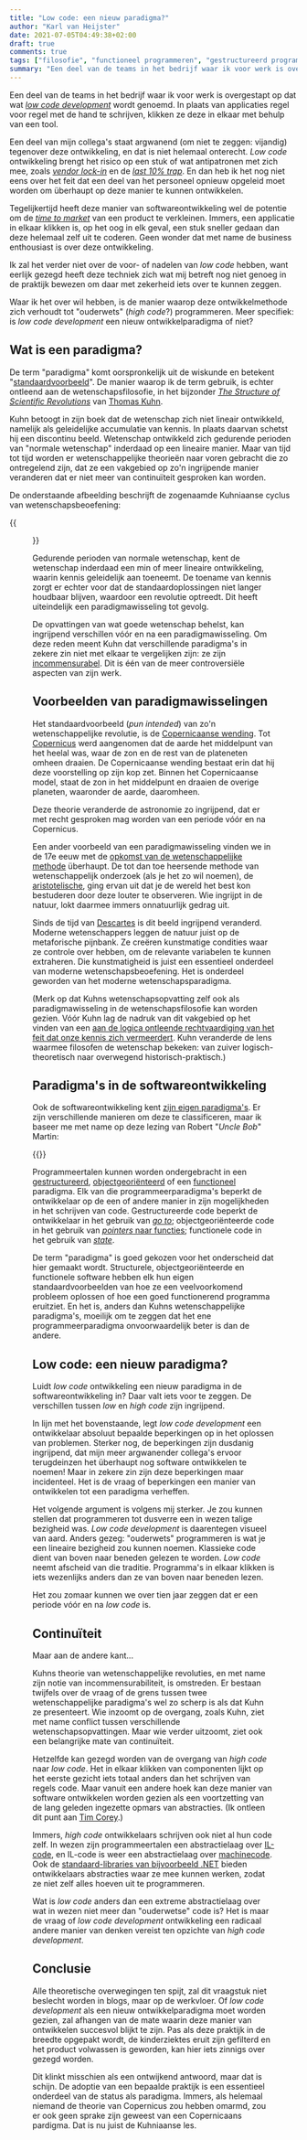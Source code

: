 ```yaml
---
title: "Low code: een nieuw paradigma?"
author: "Karl van Heijster"
date: 2021-07-05T04:49:38+02:00
draft: true
comments: true
tags: ["filosofie", "functioneel programmeren", "gestructureerd programmeren", "low code development", "objectgeoriënteerd programmeren", "paradigma's"]
summary: "Een deel van de teams in het bedrijf waar ik voor werk is overgestapt op dat wat *low code development* wordt genoemd. In plaats van applicaties regel voor regel met de hand te schrijven, klikken ze deze in elkaar met behulp van een tool. Hoe verhoudt deze ontwikkelmethode zich tot \"ouderwets\" programmeren? Luidt *low code* een nieuw ontwikkelparadigma in?"
---
```


Een deel van de teams in het bedrijf waar ik voor werk is overgestapt op dat wat [*low code development*](https://en.wikipedia.org/wiki/Low-code_development_platform) wordt genoemd. In plaats van applicaties regel voor regel met de hand te schrijven, klikken ze deze in elkaar met behulp van een tool.


Een deel van mijn collega's staat argwanend (om niet te zeggen: vijandig) tegenover deze ontwikkeling, en dat is niet helemaal onterecht. *Low code* ontwikkeling brengt het risico op een stuk of wat antipatronen met zich mee, zoals [*vendor lock-in*](https://en.wikipedia.org/wiki/Vendor_lock-in) en de [*last 10% trap*](https://www.oreilly.com/library/view/evolutionary-architecture-fundamentals/9781492027089/video319438.html). En dan heb ik het nog niet eens over het feit dat een deel van het personeel opnieuw opgeleid moet worden om überhaupt op deze manier te kunnen ontwikkelen.


Tegelijkertijd heeft deze manier van softwareontwikkeling wel de potentie om de [*time to market*](https://en.wikipedia.org/wiki/Time_to_market) van een product te verkleinen. Immers, een applicatie in elkaar klikken is, op het oog in elk geval, een stuk sneller gedaan dan deze helemaal zelf uit te coderen. Geen wonder dat met name de business enthousiast is over deze ontwikkeling.


Ik zal het verder niet over de voor- of nadelen van *low code* hebben, want eerlijk gezegd heeft deze techniek zich wat mij betreft nog niet genoeg in de praktijk bewezen om daar met zekerheid iets over te kunnen zeggen. 


Waar ik het over wil hebben, is de manier waarop deze ontwikkelmethode zich verhoudt tot "ouderwets" (*high code*?) programmeren. Meer specifiek: is *low code development* een nieuw ontwikkelparadigma of niet?


## Wat is een paradigma?


De term "paradigma" komt oorspronkelijk uit de wiskunde en betekent "[standaardvoorbeeld](https://en.wikipedia.org/wiki/Paradigm#Etymology)". De manier waarop ik de term gebruik, is echter ontleend aan de wetenschapsfilosofie, in het bijzonder [*The Structure of Scientific Revolutions*](https://plato.stanford.edu/entries/structure-scientific-theories/) van [Thomas Kuhn](https://plato.stanford.edu/entries/thomas-kuhn/).


Kuhn betoogt in zijn boek dat de wetenschap zich niet lineair ontwikkeld, namelijk als geleidelijke accumulatie van kennis. In plaats daarvan schetst hij een discontinu beeld. Wetenschap ontwikkeld zich gedurende perioden van "normale wetenschap" inderdaad op een lineaire manier. Maar van tijd tot tijd worden er wetenschappelijke theorieën naar voren gebracht die zo ontregelend zijn, dat ze een vakgebied op zo'n ingrijpende manier veranderen dat er niet meer van continuïteit gesproken kan worden.


De onderstaande afbeelding beschrijft de zogenaamde Kuhniaanse cyclus van wetenschapsbeoefening:


{{<figure src="https://www.legalevolution.org/wp-content/uploads/sites/262/2021/05/P233-KuhnCycle_BasicCyclev2-e1621710116685.png" alt="Afbeelding van de Kuhniaanse ontwikkelcyclus van wetenschap" width="500">}}


Gedurende perioden van normale wetenschap, kent de wetenschap inderdaad een min of meer lineaire ontwikkeling, waarin kennis geleidelijk aan toeneemt. De toename van kennis zorgt er echter voor dat de standaardoplossingen niet langer houdbaar blijven, waardoor een revolutie optreedt. Dit heeft uiteindelijk een paradigmawisseling tot gevolg.


De opvattingen van wat goede wetenschap behelst, kan ingrijpend verschillen vóór en na een paradigmawisseling. Om deze reden meent Kuhn dat verschillende paradigma's in zekere zin niet met elkaar te vergelijken zijn: ze zijn [incommensurabel](https://plato.stanford.edu/entries/incommensurability/). Dit is één van de meer controversiële aspecten van zijn werk. 


## Voorbeelden van paradigmawisselingen


Het standaardvoorbeeld (*pun intended*) van zo'n wetenschappelijke revolutie, is de [Copernicaanse wending](https://en.wikipedia.org/wiki/Copernican_Revolution). Tot [Copernicus](https://plato.stanford.edu/entries/copernicus/) werd aangenomen dat de aarde het middelpunt van het heelal was, waar de zon en de rest van de plateneten omheen draaien. De Copernicaanse wending bestaat erin dat hij deze voorstelling op zijn kop zet. Binnen het Copernicaanse model, staat de zon in het middelpunt en draaien de overige planeten, waaronder de aarde, daaromheen.


Deze theorie veranderde de astronomie zo ingrijpend, dat er met recht gesproken mag worden van een periode vóór en na Copernicus.


Een ander voorbeeld van een paradigmawisseling vinden we in de 17e eeuw met de [opkomst van de wetenschappelijke methode](https://en.wikipedia.org/wiki/Scientific_Revolution) überhaupt. De tot dan toe heersende methode van wetenschappelijk onderzoek (als je het zo wil noemen), de [aristotelische](https://plato.stanford.edu/entries/aristotle/), ging ervan uit dat je de wereld het best kon bestuderen door deze louter te observeren. Wie ingrijpt in de natuur, lokt daarmee immers onnatuurlijk gedrag uit.


Sinds de tijd van [Descartes](https://plato.stanford.edu/entries/descartes/) is dit beeld ingrijpend veranderd. Moderne wetenschappers leggen de natuur juist op de metaforische pijnbank. Ze creëren kunstmatige condities waar ze controle over hebben, om de relevante variabelen te kunnen extraheren. Die kunstmatigheid is juist een essentieel onderdeel van moderne wetenschapsbeoefening. Het is onderdeel geworden van het moderne wetenschapsparadigma.


(Merk op dat Kuhns wetenschapsopvatting zelf ook als paradigmawisseling in de wetenschapsfilosofie kan worden gezien. Vóór Kuhn lag de nadruk van dit vakgebied op het vinden van een [aan de logica ontleende rechtvaardiging van het feit dat onze kennis zich vermeerdert](https://plato.stanford.edu/entries/induction-problem/). Kuhn veranderde de lens waarmee filosofen de wetenschap bekeken: van zuiver logisch- theoretisch naar overwegend historisch-praktisch.)


## Paradigma's in de softwareontwikkeling


Ook de softwareontwikkeling kent [zijn eigen paradigma's](https://en.wikipedia.org/wiki/Programming_paradigm). Er zijn verschillende manieren om deze te classificeren, maar ik baseer me met name op deze lezing van Robert "*Uncle Bob*" Martin:


{{<youtube id="ya1xDCCMh7g" title="The Future of Programming Languages at the Confluence of Paradigms" >}}
<br/>


Programmeertalen kunnen worden ondergebracht in een [gestructureerd](https://en.wikipedia.org/wiki/Structured_programming), [objectgeoriënteerd](https://en.wikipedia.org/wiki/Object-oriented_programming) of een [functioneel](https://en.wikipedia.org/wiki/Functional_programming) paradigma. Elk van die programmeerparadigma's beperkt de ontwikkelaar op de een of andere manier in zijn mogelijkheden in het schrijven van code. Gestructureerde code beperkt de ontwikkelaar in het gebruik van [*go to*](https://homepages.cwi.nl/~storm/teaching/reader/Dijkstra68.pdf); objectgeoriënteerde code in het gebruik van [*pointers* naar functies](https://www.ibm.com/docs/en/zos/2.2.0?topic=functions-pointers); functionele code in het gebruik van [*state*](https://en.wikipedia.org/wiki/Side_effect_(computer_science)).


De term "paradigma" is goed gekozen voor het onderscheid dat hier gemaakt wordt. Structurele, objectgeoriënteerde en functionele software hebben elk hun eigen standaardvoorbeelden van hoe ze een veelvoorkomend probleem oplossen of hoe een goed functionerend programma eruitziet. En het is, anders dan Kuhns wetenschappelijke paradigma's, moeilijk om te zeggen dat het ene programmeerparadigma onvoorwaardelijk beter is dan de andere. 


## Low code: een nieuw paradigma?


Luidt *low code* ontwikkeling een nieuw paradigma in de softwareontwikkeling in? Daar valt iets voor te zeggen. De verschillen tussen *low* en *high code* zijn ingrijpend.


In lijn met het bovenstaande, legt *low code development* een ontwikkelaar absoluut bepaalde beperkingen op in het oplossen van problemen. Sterker nog, de beperkingen zijn dusdanig ingrijpend, dat mijn meer argwanender collega's ervoor terugdeinzen het überhaupt nog software ontwikkelen te noemen! Maar in zekere zin zijn deze beperkingen maar incidenteel. Het is de vraag of beperkingen een manier van ontwikkelen tot een paradigma verheffen.


Het volgende argument is volgens mij sterker. Je zou kunnen stellen dat programmeren tot dusverre een in wezen talige bezigheid was. *Low code development* is daarentegen visueel van aard. Anders gezeg: "ouderwets" programmeren is wat je een lineaire bezigheid zou kunnen noemen. Klassieke code dient van boven naar beneden gelezen te worden. *Low code* neemt afscheid van die traditie. Programma's in elkaar klikken is iets wezenlijks anders dan ze van boven naar beneden lezen. 


Het zou zomaar kunnen we over tien jaar zeggen dat er een periode vóór en na *low code* is. 


## Continuïteit


Maar aan de andere kant...



Kuhns theorie van wetenschappelijke revoluties, en met name zijn notie van incommensurabiliteit, is omstreden. Er bestaan twijfels over de vraag of de grens tussen twee wetenschappelijke paradigma's wel zo scherp is als dat Kuhn ze presenteert. Wie inzoomt op de overgang, zoals Kuhn, ziet met name conflict tussen verschillende wetenschapsopvattingen. Maar wie verder uitzoomt, ziet ook een belangrijke mate van continuïteit.


Hetzelfde kan gezegd worden van de overgang van *high code* naar *low code*. Het in elkaar klikken van componenten lijkt op het eerste gezicht iets totaal anders dan het schrijven van regels code. Maar vanuit een andere hoek kan deze manier van software ontwikkelen worden gezien als een voortzetting van de lang geleden ingezette opmars van abstracties. (Ik ontleen dit punt aan [Tim Corey](https://www.youtube.com/watch?v=ah1tEvAkojI).)


Immers, *high code* ontwikkelaars schrijven ook niet al hun code zelf. In wezen zijn programmeertalen een abstractielaag over [IL-code](https://en.wikipedia.org/wiki/Intermediate_representation), en IL-code is weer een abstractielaag over [machinecode](https://en.wikipedia.org/wiki/Machine_code). Ook de [standaard-libraries van bijvoorbeeld .NET](https://en.wikipedia.org/wiki/List_of_.NET_libraries_and_frameworks) bieden ontwikkelaars abstracties waar ze mee kunnen werken, zodat ze niet zelf alles hoeven uit te programmeren.


Wat is *low code* anders dan een extreme abstractielaag over wat in wezen niet meer dan "ouderwetse" code is? Het is maar de vraag of *low code development* ontwikkeling een radicaal andere manier van denken vereist ten opzichte van *high code development*.


## Conclusie


Alle theoretische overwegingen ten spijt, zal dit vraagstuk niet beslecht worden in blogs, maar op de werkvloer. Of *low code development* als een nieuw ontwikkelparadigma moet worden gezien, zal afhangen van de mate waarin deze manier van ontwikkelen succesvol blijkt te zijn. Pas als deze praktijk in de breedte opgepakt wordt, de kinderziektes eruit zijn gefilterd en het product volwassen is geworden, kan hier iets zinnigs over gezegd worden.


Dit klinkt misschien als een ontwijkend antwoord, maar dat is schijn. De adoptie van een bepaalde praktijk is een essentieel onderdeel van de status als paradigma. Immers, als helemaal niemand de theorie van Copernicus zou hebben omarmd, zou er ook geen sprake zijn geweest van een Copernicaans pardigma. Dat is nu juist de Kuhniaanse les.
